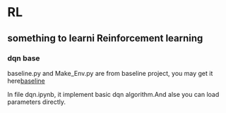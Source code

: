 # RL
## something to learni Reinforcement learning
### dqn base
baseline.py and Make_Env.py are from baseline project, you may get it here[baseline][1]  

In file dqn.ipynb, it implement basic dqn algorithm.And alse you can load parameters directly.  

[1]:https://github.com/openai/baselines/blob/master/baselines/common/atari_wrappers.py
